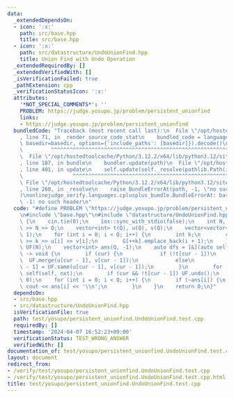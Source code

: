 ```yaml
---
data:
  _extendedDependsOn:
  - icon: ':x:'
    path: src/base.hpp
    title: src/base.hpp
  - icon: ':x:'
    path: src/datastructure/UndoUnionFind.hpp
    title: Union Find with Undo Operation
  _extendedRequiredBy: []
  _extendedVerifiedWith: []
  _isVerificationFailed: true
  _pathExtension: cpp
  _verificationStatusIcon: ':x:'
  attributes:
    '*NOT_SPECIAL_COMMENTS*': ''
    PROBLEM: https://judge.yosupo.jp/problem/persistent_unionfind
    links:
    - https://judge.yosupo.jp/problem/persistent_unionfind
  bundledCode: "Traceback (most recent call last):\n  File \"/opt/hostedtoolcache/Python/3.12.2/x64/lib/python3.12/site-packages/onlinejudge_verify/documentation/build.py\"\
    , line 71, in _render_source_code_stat\n    bundled_code = language.bundle(stat.path,\
    \ basedir=basedir, options={'include_paths': [basedir]}).decode()\n          \
    \         ^^^^^^^^^^^^^^^^^^^^^^^^^^^^^^^^^^^^^^^^^^^^^^^^^^^^^^^^^^^^^^^^^^^^^^^^^^^^^^^^^\n\
    \  File \"/opt/hostedtoolcache/Python/3.12.2/x64/lib/python3.12/site-packages/onlinejudge_verify/languages/cplusplus.py\"\
    , line 187, in bundle\n    bundler.update(path)\n  File \"/opt/hostedtoolcache/Python/3.12.2/x64/lib/python3.12/site-packages/onlinejudge_verify/languages/cplusplus_bundle.py\"\
    , line 401, in update\n    self.update(self._resolve(pathlib.Path(included), included_from=path))\n\
    \                ^^^^^^^^^^^^^^^^^^^^^^^^^^^^^^^^^^^^^^^^^^^^^^^^^^^^^^^^^\n \
    \ File \"/opt/hostedtoolcache/Python/3.12.2/x64/lib/python3.12/site-packages/onlinejudge_verify/languages/cplusplus_bundle.py\"\
    , line 260, in _resolve\n    raise BundleErrorAt(path, -1, \"no such header\"\
    )\nonlinejudge_verify.languages.cplusplus_bundle.BundleErrorAt: base.hpp: line\
    \ -1: no such header\n"
  code: "#define PROBLEM \"https://judge.yosupo.jp/problem/persistent_unionfind\"\n\
    \n#include \"base.hpp\"\n#include \"datastructure/UndoUnionFind.hpp\"\n\nint main()\
    \ {\n    cin.tie(0);\n    ios::sync_with_stdio(false);\n    int N, Q;\n    cin\
    \ >> N >> Q;\n    vector<int> t(Q), u(Q), v(Q);\n    vector<vector<int>> G(Q +\
    \ 1);\n    for (int i = 0; i < Q; i++) {\n        int k;\n        cin >> t[i]\
    \ >> k >> u[i] >> v[i];\n        G[++k].emplace_back(i + 1);\n    }\n\n    UndoUnionFind\
    \ UF(N);\n    vector<int> ans(Q, -1);\n    auto dfs = [&](auto self, int cur)\
    \ -> void {\n        if (cur) {\n            if (!t[cur - 1])\n              \
    \  UF.merge(u[cur - 1], v[cur - 1]);\n            else\n                ans[cur\
    \ - 1] = UF.same(u[cur - 1], v[cur - 1]);\n        }\n        for (int nxt : G[cur])\
    \ self(self, nxt);\n        if (cur && !t[cur - 1]) UF.undo();\n    };\n    dfs(dfs,\
    \ 0);\n    for (int i = 0; i < Q; i++) {\n        if (~ans[i]) {\n           \
    \ cout << ans[i] << '\\n';\n        }\n    }\n    return 0;\n}"
  dependsOn:
  - src/base.hpp
  - src/datastructure/UndoUnionFind.hpp
  isVerificationFile: true
  path: test/yosupo/persistent_unionfind.UndoUnionFind.test.cpp
  requiredBy: []
  timestamp: '2024-04-07 16:52:23+09:00'
  verificationStatus: TEST_WRONG_ANSWER
  verifiedWith: []
documentation_of: test/yosupo/persistent_unionfind.UndoUnionFind.test.cpp
layout: document
redirect_from:
- /verify/test/yosupo/persistent_unionfind.UndoUnionFind.test.cpp
- /verify/test/yosupo/persistent_unionfind.UndoUnionFind.test.cpp.html
title: test/yosupo/persistent_unionfind.UndoUnionFind.test.cpp
---
```

